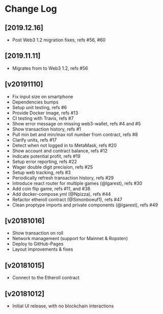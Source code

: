 # Change Log


## [2019.12.16]

  - Post Web3 1.2 migration fixes, refs #56, #60


## [2019.11.11]

  - Migrates from to Web3 1.2, refs #56


## [v20191110]

  - Fix input size on smartphone
  - Dependencies bumps
  - Setup unit testing, refs #6
  - Provide Docker image, refs #13
  - CI testing with Travis, refs #7
  - Show error message on missing web3-wallet, refs #4 and #5
  - Show transaction history, refs #1
  - Pull min bet and min/max roll number from contract, refs #8
  - Clarify units, refs #17
  - Detect when not logged in to MetaMask, refs #20
  - Show account and contract balance, refs #12
  - Indicate potential profit, refs #19
  - Setup error reporting, refs #22
  - Wager double digit precision, refs #25
  - Setup web tracking, refs #3
  - Periodically refresh transaction history, refs #29
  - Introduce react router for multiple games (@lgarest), refs #30
  - Add coin flip game, refs #11, and #38
  - Add docker-compose.yml (@Npizza), refs #44
  - Refactor etheroll contract (@Simonboeuf1), refs #47
  - Clean proptype imports and private components (@lgarest), refs #49


## [v20181016]

  - Show transaction on roll
  - Network management (support for Mainnet & Ropsten)
  - Deploy to GitHub-Pages
  - Layout improvements & fixes


## [v20181015]

  - Connect to the Etheroll contract


## [v20181012]

  - Initial UI release, with no blockchain interactions
